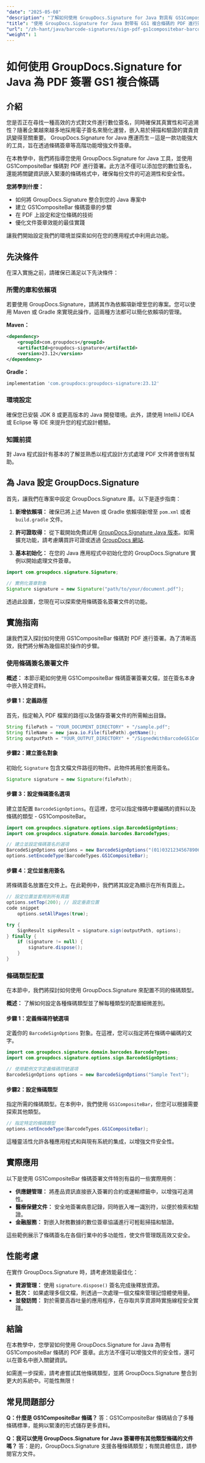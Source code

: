 ```yaml
---
"date": "2025-05-08"
"description": "了解如何使用 GroupDocs.Signature for Java 對具有 GS1CompositeBar 條碼的 PDF 文件進行簽名，以確保文件的真實性和可追溯性。"
"title": "使用 GroupDocs.Signature for Java 對帶有 GS1 複合條碼的 PDF 進行簽名"
"url": "/zh-hant/java/barcode-signatures/sign-pdf-gs1compositebar-barcode-groupdocs-signature-java/"
"weight": 1
---
```


# 如何使用 GroupDocs.Signature for Java 為 PDF 簽署 GS1 複合條碼

## 介紹
您是否正在尋找一種高效的方式對文件進行數位簽名，同時確保其真實性和可追溯性？隨著企業越來越多地採用電子簽名來簡化運營，嵌入易於掃描和驗證的寶貴資訊變得至關重要。 GroupDocs.Signature for Java 應運而生－這是一款功能強大的工具，旨在透過條碼簽章等高階功能增強文件簽章。

在本教學中，我們將指導您使用 GroupDocs.Signature for Java 工具，並使用 GS1CompositeBar 條碼對 PDF 進行簽署。此方法不僅可以添加您的數位簽名，還能將關鍵資訊嵌入緊湊的條碼格式中，確保每份文件的可追溯性和安全性。

**您將學到什麼：**
- 如何將 GroupDocs.Signature 整合到您的 Java 專案中
- 建立 GS1CompositeBar 條碼簽章的步驟
- 在 PDF 上設定和定位條碼的技術
- 優化文件簽章效能的最佳實踐

讓我們開始設定我們的環境並探索如何在您的應用程式中利用此功能。

## 先決條件
在深入實施之前，請確保已滿足以下先決條件：

### 所需的庫和依賴項
若要使用 GroupDocs.Signature，請將其作為依賴項新增至您的專案。您可以使用 Maven 或 Gradle 來實現此操作，這兩種方法都可以簡化依賴項的管理。

**Maven：**
```xml
<dependency>
    <groupId>com.groupdocs</groupId>
    <artifactId>groupdocs-signature</artifactId>
    <version>23.12</version>
</dependency>
```

**Gradle：**
```gradle
implementation 'com.groupdocs:groupdocs-signature:23.12'
```

### 環境設定
確保您已安裝 JDK 8 或更高版本的 Java 開發環境。此外，請使用 IntelliJ IDEA 或 Eclipse 等 IDE 來提升您的程式設計體驗。

### 知識前提
對 Java 程式設計有基本的了解並熟悉以程式設計方式處理 PDF 文件將會很有幫助。

## 為 Java 設定 GroupDocs.Signature
首先，讓我們在專案中設定 GroupDocs.Signature 庫。以下是逐步指南：

1. **新增依賴項：**
   確保已將上述 Maven 或 Gradle 依賴項新增至 `pom.xml` 或者 `build.gradle` 文件。

2. **許可證取得：**
   從下載開始免費試用 [GroupDocs.Signature Java 版本](https://releases.groupdocs.com/signature/java/)。如需擴充功能，請考慮購買許可證或透過 [GroupDocs 網站](https://purchase。groupdocs.com/buy).

3. **基本初始化：**
   在您的 Java 應用程式中初始化您的 GroupDocs.Signature 實例以開始處理文件簽章。

```java
import com.groupdocs.signature.Signature;

// 實例化簽章對象
Signature signature = new Signature("path/to/your/document.pdf");
```

透過此設置，您現在可以探索使用條碼簽名簽署文件的功能。

## 實施指南
讓我們深入探討如何使用 GS1CompositeBar 條碼對 PDF 進行簽署。為了清晰高效，我們將分解為幾個易於操作的步驟。

### 使用條碼簽名簽署文件
**概述：**
本節示範如何使用 GS1CompositeBar 條碼簽署簽署文檔，並在簽名本身中嵌入特定資料。

#### 步驟 1：定義路徑
首先，指定輸入 PDF 檔案的路徑以及儲存簽署文件的所需輸出目錄。

```java
String filePath = "YOUR_DOCUMENT_DIRECTORY" + "/sample.pdf";
String fileName = new java.io.File(filePath).getName();
String outputPath = "YOUR_OUTPUT_DIRECTORY" + "/SignedWithBarcodeGS1CompositeBar/" + fileName;
```

#### 步驟2：建立簽名對象
初始化 `Signature` 包含文檔文件路徑的物件。此物件將用於套用簽名。

```java
Signature signature = new Signature(filePath);
```

#### 步驟 3：設定條碼簽名選項
建立並配置 `BarcodeSignOptions`。在這裡，您可以指定條碼中要編碼的資料以及條碼的類型 - GS1CompositeBar。

```java
import com.groupdocs.signature.options.sign.BarcodeSignOptions;
import com.groupdocs.signature.domain.barcodes.BarcodeTypes;

// 建立並設定條碼簽名的選項
BarcodeSignOptions options = new BarcodeSignOptions("(01)03212345678906/(21)A1B2C3D4E5F6G7H8");
options.setEncodeType(BarcodeTypes.GS1CompositeBar);
```

#### 步驟 4：定位並套用簽名
將條碼簽名放置在文件上。在此範例中，我們將其設定為顯示在所有頁面上。

```java
// 設定位置並套用到所有頁面
options.setTop(200); // 設定垂直位置
code snippet
    options.setAllPages(true);

try {
    SignResult signResult = signature.sign(outputPath, options);
} finally {
    if (signature != null) {
        signature.dispose();
    }
}
```

### 條碼類型配置
在本節中，我們將探討如何使用 GroupDocs.Signature 來配置不同的條碼類型。

**概述：**
了解如何設定各種條碼類型並了解每種類型的配置細微差別。

#### 步驟 1：定義條碼符號選項
定義你的 `BarcodeSignOptions` 對象。在這裡，您可以指定將在條碼中編碼的文字。

```java
import com.groupdocs.signature.domain.barcodes.BarcodeTypes;
import com.groupdocs.signature.options.sign.BarcodeSignOptions;

// 使用範例文字定義條碼符號選項
BarcodeSignOptions options = new BarcodeSignOptions("Sample Text");
```

#### 步驟2：設定條碼類型
指定所需的條碼類型。在本例中，我們使用 `GS1CompositeBar`，但您可以根據需要探索其他類型。

```java
// 指定特定的條碼類型
options.setEncodeType(BarcodeTypes.GS1CompositeBar);
```

這種靈活性允許各種應用程式和與現有系統的集成，以增強文件安全性。

## 實際應用
以下是使用 GS1CompositeBar 條碼簽署文件特別有益的一些實際用例：

- **供應鏈管理：** 將產品資訊直接嵌入簽署的合約或運輸標籤中，以增強可追溯性。
- **醫療保健文件：** 安全地簽署病患記錄，同時嵌入唯一識別符，以便於檢索和驗證。
- **金融服務：** 對嵌入財務數據的數位簽章協議進行可輕鬆掃描和驗證。

這些範例展示了條碼簽名在各個行業中的多功能性，使文件管理既高效又安全。

## 性能考慮
在實作 GroupDocs.Signature 時，請考慮效能最佳化：

- **資源管理：** 使用 `signature.dispose()` 簽名完成後釋放資源。
- **批次：** 如果處理多個文檔，則透過一次處理一個文檔來管理記憶體使用量。
- **並發訪問：** 對於需要高吞吐量的應用程序，在存取共享資源時實施線程安全實踐。

## 結論
在本教學中，您學習如何使用 GroupDocs.Signature for Java 為帶有 GS1CompositeBar 條碼的 PDF 簽章。此方法不僅可以增強文件的安全性，還可以在簽名中嵌入關鍵資訊。

如需進一步探索，請考慮嘗試其他條碼類型，並將 GroupDocs.Signature 整合到更大的系統中。可能性無限！

## 常見問題部分
**Q：什麼是 GS1CompositeBar 條碼？**
答：GS1CompositeBar 條碼結合了多種條碼標準，能夠以緊湊的形式儲存更多資料。

**Q：我可以使用 GroupDocs.Signature for Java 簽署帶有其他類型條碼的文件嗎？**
答：是的，GroupDocs.Signature 支援各種條碼類型；有關具體信息，請參閱官方文件。